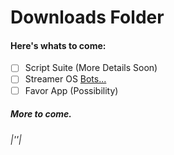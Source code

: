 # Downloads Folder

#### Here's whats to come:
- [ ] Script Suite (More Details Soon)
- [ ] Streamer OS [Bots...](Eventually)
- [ ] Favor App (Possibility)

##### More to come.

###### |''|
